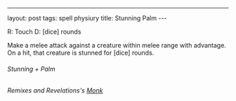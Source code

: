 ---
layout: post
tags: spell physiury
title: Stunning Palm
--- 

R: Touch    D: [dice] rounds

Make a melee attack against a creature within melee range with advantage.  On a hit, that creature is stunned for [dice] rounds.
 
###### *Stunning + Palm*

###### Remixes and Revelations's [Monk](http://www.remixesandrevelations.com/2019/01/osr-monk.html)
